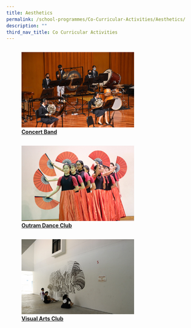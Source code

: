 ```yaml
---
title: Aesthetics
permalink: /school-programmes/Co-Curricular-Activities/Aesthetics/
description: ""
third_nav_title: Co Curricular Activities
---
```

<div>


<div style="float: left">

<a href="/cca/Aesthetics/concert-band/">
	
<figure>
<img style="width:70%;height:50%" src="/images/School%20Programmes/Co%20Curricular%20Activities/Aesthetics/Concert%20Band/C03.jpg">
<figcaption> <strong> Concert Band </strong> </figcaption> </figure>

</a>

</div>

<div>

</div>

</div>

<div>


<div style="float: left">

<a href="/cca/Aesthetics/outram-dance-club/">
	
<figure>
<img style="width:70%;height:50%" src="/images/School%20Programmes/Co%20Curricular%20Activities/Aesthetics/Outram%20Dance%20Club/D02.jpg">
<figcaption> <strong> Outram Dance Club </strong> </figcaption> </figure>

</a>

</div>

<div>

</div>

</div>

<div>


<div style="float: left">

<a href="/cca/Aesthetics/visual-arts-club/">
	
<figure>
<img style="width:70%;height:50%" src="/images/School%20Programmes/Co%20Curricular%20Activities/Aesthetics/Visual%20Arts%20Club/V5.jpg">
<figcaption> <strong> Visual Arts Club </strong> </figcaption> </figure>

</a>

</div>

<div>

</div>

</div>